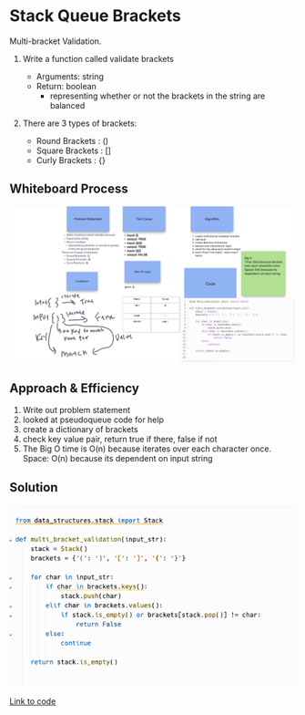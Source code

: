 # Stack Queue Brackets

Multi-bracket Validation.

1. Write a function called validate brackets
   - Arguments: string
   - Return: boolean
     - representing whether or not the brackets in the string are balanced
2. There are 3 types of brackets:

   - Round Brackets : ()
   - Square Brackets : []
   - Curly Brackets : {}

## Whiteboard Process

  <!-- Embedded whiteboard image -->

![Whiteboard Image](whiteboard13.png)

## Approach & Efficiency

1. Write out problem statement
2. looked at pseudoqueue code for help
3. create a dictionary of brackets
4. check key value pair, return true if there, false if not
5. The Big O time is O(n) because iterates over each character once. Space: O(n) because its dependent on input string

## Solution

![Solution Image](solution13.png)

[Link to code](https://replit.com/@XinDeng/code-challenges-401)
